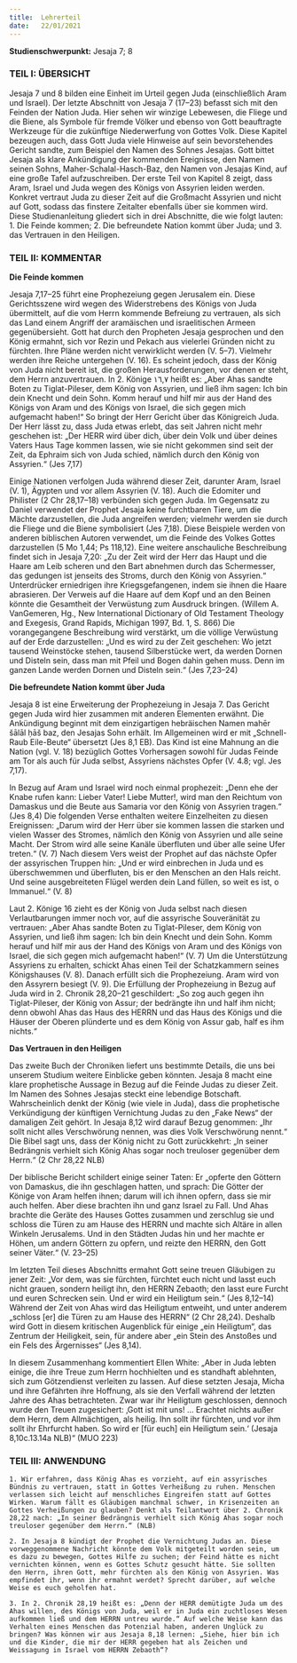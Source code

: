 ```yaml
---
title:  Lehrerteil
date:   22/01/2021
---
```


**Studienschwerpunkt:**
Jesaja 7; 8

### TEIL I: ÜBERSICHT

Jesaja 7 und 8 bilden eine Einheit im Urteil gegen Juda (einschließlich Aram und Israel). Der letzte Abschnitt von Jesaja 7 (17–23) befasst sich mit den Feinden der Nation Juda. Hier sehen wir winzige Lebewesen, die Fliege und die Biene, als Symbole für fremde Völker und ebenso von Gott beauftragte Werkzeuge für die zukünftige Niederwerfung von Gottes Volk. Diese Kapitel bezeugen auch, dass Gott Juda viele Hinweise auf sein bevorstehendes Gericht sandte, zum Beispiel den Namen des Sohnes Jesajas. Gott bittet Jesaja als klare Ankündigung der kommenden Ereignisse, den Namen seinen Sohns, Maher-Schalal-Hasch-Baz, den Namen von Jesajas Kind, auf eine große Tafel aufzuschreiben. Der erste Teil von Kapitel 8 zeigt, dass Aram, Israel und Juda wegen des Königs von Assyrien leiden werden. Konkret vertraut Juda zu dieser Zeit auf die Großmacht Assyrien und nicht auf Gott, sodass das finstere Zeitalter ebenfalls über sie kommen wird. Diese Studienanleitung gliedert sich in drei Abschnitte, die wie folgt lauten: 1. Die Feinde kommen; 2. Die befreundete Nation kommt über Juda; und 3. das Vertrauen in den Heiligen.

### TEIL II: KOMMENTAR

**Die Feinde kommen**

Jesaja 7,17–25 führt eine Prophezeiung gegen Jerusalem ein. Diese Gerichtsszene wird wegen des Widerstrebens des Königs von Juda übermittelt, auf die vom Herrn kommende Befreiung zu vertrauen, als sich das Land einem Angriff der aramäischen und israelitischen Armeen gegenübersieht. Gott hat durch den Propheten Jesaja gesprochen und den König ermahnt, sich vor Rezin und Pekach aus vielerlei Gründen nicht zu fürchten. Ihre Pläne werden nicht verwirklicht werden (V. 5–7). Vielmehr werden ihre Reiche untergehen (V. 16). Es scheint jedoch, dass der König von Juda nicht bereit ist, die großen Herausforderungen, vor denen er steht, dem Herrn anzuvertrauen. In 2. Könige ١٦,٧ heißt es: „Aber Ahas sandte Boten zu Tiglat-Pileser, dem König von Assyrien, und ließ ihm sagen: Ich bin dein Knecht und dein Sohn. Komm herauf und hilf mir aus der Hand des Königs von Aram und des Königs von Israel, die sich gegen mich aufgemacht haben!“ So bringt der Herr Gericht über das Königreich Juda. Der Herr lässt zu, dass Juda etwas erlebt, das seit Jahren nicht mehr geschehen ist: „Der HERR wird über dich, über dein Volk und über deines Vaters Haus Tage kommen lassen, wie sie nicht gekommen sind seit der Zeit, da Ephraim sich von Juda schied, nämlich durch den König von Assyrien.“ (Jes 7,17)

Einige Nationen verfolgen Juda während dieser Zeit, darunter Aram, Israel (V. 1), Ägypten und vor allem Assyrien (V. 18). Auch die Edomiter und Philister (2 Chr 28,17–18) verbünden sich gegen Juda. Im Gegensatz zu Daniel verwendet der Prophet Jesaja keine furchtbaren Tiere, um die Mächte darzustellen, die Juda angreifen werden; vielmehr werden sie durch die Fliege und die Biene symbolisiert (Jes 7,18). Diese Beispiele werden von anderen biblischen Autoren verwendet, um die Feinde des Volkes Gottes darzustellen (5 Mo 1,44; Ps 118,12). Eine weitere anschauliche Beschreibung findet sich in Jesaja 7,20: „Zu der Zeit wird der Herr das Haupt und die Haare am Leib scheren und den Bart abnehmen durch das Schermesser, das gedungen ist jenseits des Stroms, durch den König von Assyrien.“ Unterdrücker erniedrigen ihre Kriegsgefangenen, indem sie ihnen die Haare abrasieren. Der Verweis auf die Haare auf dem Kopf und an den Beinen könnte die Gesamtheit der Verwüstung zum Ausdruck bringen. (Willem A. VanGemeren, Hg., New International Dictionary of Old Testament Theology and Exegesis, Grand Rapids, Michigan 1997, Bd. 1, S. 866) Die vorangegangene Beschreibung wird verstärkt, um die völlige Verwüstung auf der Erde darzustellen: „Und es wird zu der Zeit geschehen: Wo jetzt tausend Weinstöcke stehen, tausend Silberstücke wert, da werden Dornen und Disteln sein, dass man mit Pfeil und Bogen dahin gehen muss. Denn im ganzen Lande werden Dornen und Disteln sein.“ (Jes 7,23–24)

**Die befreundete Nation kommt über Juda**

Jesaja 8 ist eine Erweiterung der Prophezeiung in Jesaja 7. Das Gericht gegen Juda wird hier zusammen mit anderen Elementen erwähnt. Die Ankündigung beginnt mit dem einzigartigen hebräischen Namen mahēr šālāl ḥāš baz, den Jesajas Sohn erhält. Im Allgemeinen wird er mit „Schnell-Raub Eile-Beute“ übersetzt (Jes 8,1 EB). Das Kind ist eine Mahnung an die Nation (vgl. V. 18) bezüglich Gottes Vorhersagen sowohl für Judas Feinde am Tor als auch für Juda selbst, Assyriens nächstes Opfer (V. 4.8; vgl. Jes 7,17).

In Bezug auf Aram und Israel wird noch einmal prophezeit: „Denn ehe der Knabe rufen kann: Lieber Vater! Liebe Mutter!, wird man den Reichtum von Damaskus und die Beute aus Samaria vor den König von Assyrien tragen.“ (Jes 8,4) Die folgenden Verse enthalten weitere Einzelheiten zu diesen Ereignissen: „Darum wird der Herr über sie kommen lassen die starken und vielen Wasser des Stromes, nämlich den König von Assyrien und alle seine Macht. Der Strom wird alle seine Kanäle überfluten und über alle seine Ufer treten.“ (V. 7) Nach diesem Vers weist der Prophet auf das nächste Opfer der assyrischen Truppen hin: „Und er wird einbrechen in Juda und es überschwemmen und überfluten, bis er den Menschen an den Hals reicht. Und seine ausgebreiteten Flügel werden dein Land füllen, so weit es ist, o Immanuel.“ (V. 8)

Laut 2. Könige 16 zieht es der König von Juda selbst nach diesen Verlautbarungen immer noch vor, auf die assyrische Souveränität zu vertrauen: „Aber Ahas sandte Boten zu Tiglat-Pileser, dem König von Assyrien, und ließ ihm sagen: Ich bin dein Knecht und dein Sohn. Komm herauf und hilf mir aus der Hand des Königs von Aram und des Königs von Israel, die sich gegen mich aufgemacht haben!“ (V. 7) Um die Unterstützung Assyriens zu erhalten, schickt Ahas einen Teil der Schatzkammern seines Königshauses (V. 8). Danach erfüllt sich die Prophezeiung. Aram wird von den Assyrern besiegt (V. 9). Die Erfüllung der Prophezeiung in Bezug auf Juda wird in 2. Chronik 28,20–21 geschildert: „So zog auch gegen ihn Tiglat-Pileser, der König von Assur; der bedrängte ihn und half ihm nicht; denn obwohl Ahas das Haus des HERRN und das Haus des Königs und die Häuser der Oberen plünderte und es dem König von Assur gab, half es ihm nichts.“

**Das Vertrauen in den Heiligen**

Das zweite Buch der Chroniken liefert uns bestimmte Details, die uns bei unserem Studium weitere Einblicke geben könnten. Jesaja 8 macht eine klare prophetische Aussage in Bezug auf die Feinde Judas zu dieser Zeit. Im Namen des Sohnes Jesajas steckt eine lebendige Botschaft. Wahrscheinlich denkt der König (wie viele in Juda), dass die prophetische Verkündigung der künftigen Vernichtung Judas zu den „Fake News“ der damaligen Zeit gehört. In Jesaja 8,12 wird darauf Bezug genommen: „Ihr sollt nicht alles Verschwörung nennen, was dies Volk Verschwörung nennt.“ Die Bibel sagt uns, dass der König nicht zu Gott zurückkehrt: „In seiner Bedrängnis verhielt sich König Ahas sogar noch treuloser gegenüber dem Herrn.“ (2 Chr 28,22 NLB)

Der biblische Bericht schildert einige seiner Taten: Er „opferte den Göttern von Damaskus, die ihn geschlagen hatten, und sprach: Die Götter der Könige von Aram helfen ihnen; darum will ich ihnen opfern, dass sie mir auch helfen. Aber diese brachten ihn und ganz Israel zu Fall. Und Ahas brachte die Geräte des Hauses Gottes zusammen und zerschlug sie und schloss die Türen zu am Hause des HERRN und machte sich Altäre in allen Winkeln Jerusalems. Und in den Städten Judas hin und her machte er Höhen, um andern Göttern zu opfern, und reizte den HERRN, den Gott seiner Väter.“ (V. 23–25)

Im letzten Teil dieses Abschnitts ermahnt Gott seine treuen Gläubigen zu jener Zeit: „Vor dem, was sie fürchten, fürchtet euch nicht und lasst euch nicht grauen, sondern heiligt ihn, den HERRN Zebaoth; den lasst eure Furcht und euren Schrecken sein. Und er wird ein Heiligtum sein.“ (Jes 8,12–14) Während der Zeit von Ahas wird das Heiligtum entweiht, und unter anderem „schloss [er] die Türen zu am Hause des HERRN“ (2 Chr 28,24). Deshalb wird Gott in diesem kritischen Augenblick für einige „ein Heiligtum“, das Zentrum der Heiligkeit, sein, für andere aber „ein Stein des Anstoßes und ein Fels des Ärgernisses“ (Jes 8,14).

In diesem Zusammenhang kommentiert Ellen White: „Aber in Juda lebten einige, die ihre Treue zum Herrn hochhielten und es standhaft ablehnten, sich zum Götzendienst verleiten zu lassen. Auf diese setzten Jesaja, Micha und ihre Gefährten ihre Hoffnung, als sie den Verfall während der letzten Jahre des Ahas betrachteten. Zwar war ihr Heiligtum geschlossen, dennoch wurde den Treuen zugesichert: ‚Gott ist mit uns! … Erachtet nichts außer dem Herrn, dem Allmächtigen, als heilig. Ihn sollt ihr fürchten, und vor ihm sollt ihr Ehrfurcht haben. So wird er [für euch] ein Heiligtum sein.‘ (Jesaja 8,10c.13.14a NLB)“ (MUO 223)

### TEIL III: ANWENDUNG

`1. Wir erfahren, dass König Ahas es vorzieht, auf ein assyrisches Bündnis zu vertrauen, statt in Gottes Verheißung zu ruhen. Menschen verlassen sich leicht auf menschliches Eingreifen statt auf Gottes Wirken. Warum fällt es Gläubigen manchmal schwer, in Krisenzeiten an Gottes Verheißungen zu glauben? Denkt als Teilantwort über 2. Chronik 28,22 nach: „In seiner Bedrängnis verhielt sich König Ahas sogar noch treuloser gegenüber dem Herrn.“ (NLB)`

`2. In Jesaja 8 kündigt der Prophet die Vernichtung Judas an. Diese vorweggenommene Nachricht könnte dem Volk mitgeteilt worden sein, um es dazu zu bewegen, Gottes Hilfe zu suchen; der Feind hätte es nicht vernichten können, wenn es Gottes Schutz gesucht hätte. Sie sollten den Herrn, ihren Gott, mehr fürchten als den König von Assyrien. Was empfindet ihr, wenn ihr ermahnt werdet? Sprecht darüber, auf welche Weise es euch geholfen hat.`

`3. In 2. Chronik 28,19 heißt es: „Denn der HERR demütigte Juda um des Ahas willen, des Königs von Juda, weil er in Juda ein zuchtloses Wesen aufkommen ließ und dem HERRN untreu wurde.“ Auf welche Weise kann das Verhalten eines Menschen das Potenzial haben, anderen Unglück zu bringen? Was können wir aus Jesaja 8,18 lernen: „Siehe, hier bin ich und die Kinder, die mir der HERR gegeben hat als Zeichen und Weissagung in Israel vom HERRN Zebaoth“?`